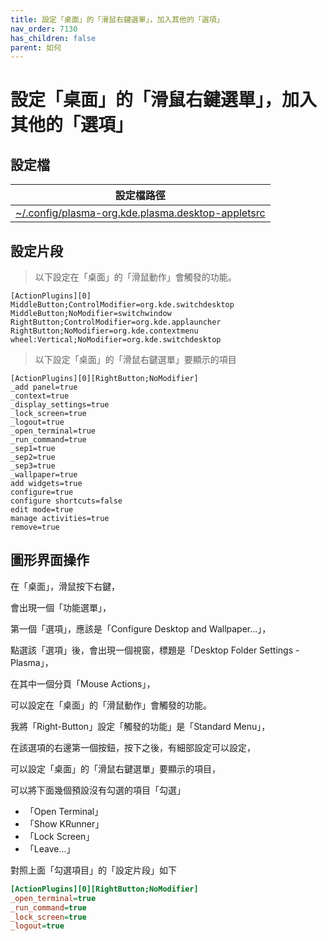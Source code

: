 ```yaml
---
title: 設定「桌面」的「滑鼠右鍵選單」，加入其他的「選項」
nav_order: 7130
has_children: false
parent: 如何
---
```



# 設定「桌面」的「滑鼠右鍵選單」，加入其他的「選項」


## 設定檔

| 設定檔路徑 |
| --- |
| [~/.config/plasma-org.kde.plasma.desktop-appletsrc](https://github.com/samwhelp/eznixos-adjustment-iso-profile/blob/main/debian-12/start/locale/zh_tw/eznixos-adjustment-kde-plasma/asset/overlay/etc/skel/.config/plasma-org.kde.plasma.desktop-appletsrc#L1-L28) |


## 設定片段

> 以下設定在「桌面」的「滑鼠動作」會觸發的功能。

```
[ActionPlugins][0]
MiddleButton;ControlModifier=org.kde.switchdesktop
MiddleButton;NoModifier=switchwindow
RightButton;ControlModifier=org.kde.applauncher
RightButton;NoModifier=org.kde.contextmenu
wheel:Vertical;NoModifier=org.kde.switchdesktop
```

> 以下設定「桌面」的「滑鼠右鍵選單」要顯示的項目

```
[ActionPlugins][0][RightButton;NoModifier]
_add panel=true
_context=true
_display_settings=true
_lock_screen=true
_logout=true
_open_terminal=true
_run_command=true
_sep1=true
_sep2=true
_sep3=true
_wallpaper=true
add widgets=true
configure=true
configure shortcuts=false
edit mode=true
manage activities=true
remove=true
```


## 圖形界面操作

在「桌面」，滑鼠按下右鍵，

會出現一個「功能選單」，

第一個「選項」，應該是「Configure Desktop and Wallpaper...」，

點選該「選項」後，會出現一個視窗，標題是「Desktop Folder Settings - Plasma」，

在其中一個分頁「Mouse Actions」，

可以設定在「桌面」的「滑鼠動作」會觸發的功能。

我將「Right-Button」設定「觸發的功能」是「Standard Menu」，

在該選項的右邊第一個按鈕，按下之後，有細部設定可以設定，

可以設定「桌面」的「滑鼠右鍵選單」要顯示的項目，

可以將下面幾個預設沒有勾選的項目「勾選」

* 「Open Terminal」
* 「Show KRunner」
* 「Lock Screen」
* 「Leave...」


對照上面「勾選項目」的「設定片段」如下

``` ini
[ActionPlugins][0][RightButton;NoModifier]
_open_terminal=true
_run_command=true
_lock_screen=true
_logout=true
```

